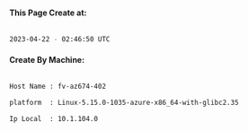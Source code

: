 
   
#### This Page Create at:

```bash

2023-04-22 - 02:46:50 UTC

```

#### Create By Machine:

```bash

Host Name : fv-az674-402

platform  : Linux-5.15.0-1035-azure-x86_64-with-glibc2.35

Ip Local  : 10.1.104.0

```

